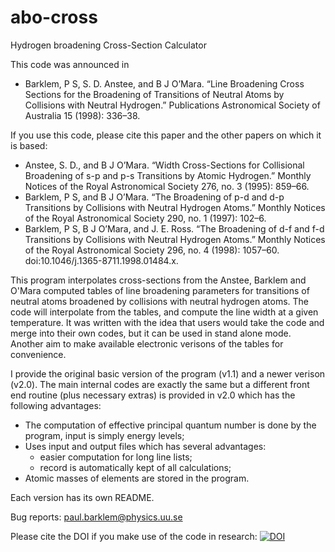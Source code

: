 # abo-cross

Hydrogen broadening Cross-Section Calculator

This code was announced in 
  - Barklem, P S, S. D. Anstee, and B J O’Mara. “Line Broadening Cross Sections for the Broadening of Transitions of Neutral Atoms by Collisions with Neutral Hydrogen.” Publications Astronomical Society of Australia 15 (1998): 336–38.

If you use this code, please cite this paper and the other papers on which it is based: 

  - Anstee, S. D., and B J O’Mara. “Width Cross-Sections for Collisional Broadening of s-p and p-s Transitions by Atomic Hydrogen.” Monthly Notices of the Royal Astronomical Society 276, no. 3 (1995): 859–66.
  - Barklem, P S, and B J O’Mara. “The Broadening of p-d and d-p Transitions by Collisions with Neutral Hydrogen Atoms.” Monthly Notices of the Royal Astronomical Society 290, no. 1 (1997): 102–6.
  - Barklem, P S, B J O’Mara, and J. E. Ross. “The Broadening of d-f and f-d Transitions by Collisions with Neutral Hydrogen Atoms.” Monthly Notices of the Royal Astronomical Society 296, no. 4 (1998): 1057–60. doi:10.1046/j.1365-8711.1998.01484.x.

This program interpolates cross-sections from the Anstee, Barklem and O'Mara computed tables of line broadening parameters for transitions of neutral atoms broadened by collisions with neutral hydrogen atoms.  The code will interpolate from the tables, and compute the line width at a given temperature. It was written with the idea that users would take the code and merge into their own codes, but it can be used in stand alone mode. Another aim to make available electronic verisons of the tables for convenience.

I provide the original basic version of the program (v1.1) and a newer verison (v2.0).  The main internal codes are exactly the same but a different front end routine (plus necessary extras) is provided in v2.0 which has the following advantages:

 - The computation of effective principal quantum number is done by the program, input is simply energy levels;
 - Uses input and output files which has several advantages:
   - easier computation for long line lists;
   - record is automatically kept of all calculations;
 - Atomic masses of elements are stored in the program.
 
Each version has its own README.

Bug reports: paul.barklem@physics.uu.se

Please cite the DOI if you make use of the code in research:
[![DOI](https://zenodo.org/badge/21607/barklem/abo-cross.svg)](https://zenodo.org/badge/latestdoi/21607/barklem/abo-cross)
